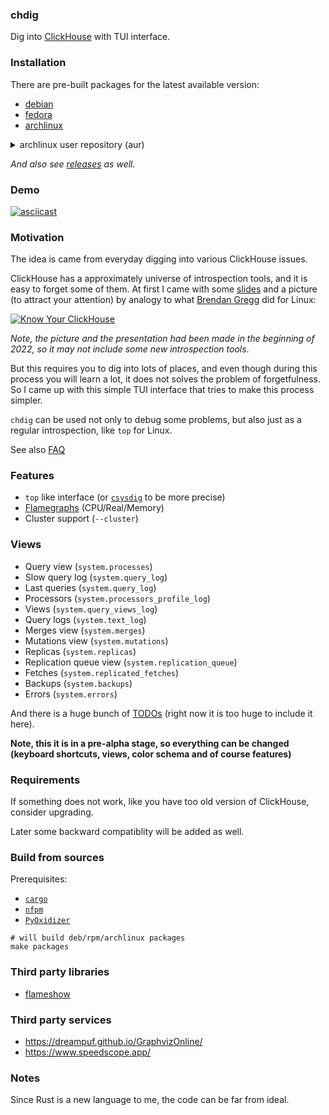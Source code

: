 ### chdig

Dig into [ClickHouse](https://github.com/ClickHouse/ClickHouse/) with TUI interface.

### Installation

There are pre-built packages for the latest available version:

- [debian](https://github.com/azat/chdig/releases/download/latest/chdig-latest_amd64.deb)
- [fedora](https://github.com/azat/chdig/releases/download/latest/chdig-latest.x86_64.rpm)
- [archlinux](https://github.com/azat/chdig/releases/download/latest/chdig-latest-x86_64.pkg.tar.zst)

<details>

<summary>archlinux user repository (aur)</summary>

And also for archlinux there is an aur package:
- [**chdig-latest-bin**](https://aur.archlinux.org/packages/chdig-latest-bin) - binary artifact of the upstream
- [chdig-git](https://aur.archlinux.org/packages/chdig-git) - build from sources
- [chdig-bin](https://aur.archlinux.org/packages/chdig-bin) - binary of the latest stable version

*Note: `chdig-latest-bin` is recommended because it is latest available version and you don't toolchain to compile*

</details>

*And also see [releases](https://github.com/azat/chdig/releases) as well.*

### Demo

[![asciicast](https://github.com/azat/chdig/releases/download/v0.4.0/chdig-v0.4.0.gif)](https://asciinema.org/a/618969)

### Motivation

The idea is came from everyday digging into various ClickHouse issues.

ClickHouse has a approximately universe of introspection tools, and it is easy
to forget some of them. At first I came with some
[slides](https://azat.sh/presentations/2022-know-your-clickhouse/) and a
picture (to attract your attention) by analogy to what [Brendan
Gregg](https://www.brendangregg.com/linuxperf.html) did for Linux:

[![Know Your ClickHouse](https://azat.sh/presentations/2022-know-your-clickhouse/Know-Your-ClickHouse.png)](https://azat.sh/presentations/2022-know-your-clickhouse/)

*Note, the picture and the presentation had been made in the beginning of 2022,
so it may not include some new introspection tools*.

But this requires you to dig into lots of places, and even though during this
process you will learn a lot, it does not solves the problem of forgetfulness.
So I came up with this simple TUI interface that tries to make this process
simpler.

`chdig` can be used not only to debug some problems, but also just as a regular
introspection, like `top` for Linux.

See also [FAQ](Documentation/FAQ.md)

### Features

- `top` like interface (or [`csysdig`](https://github.com/draios/sysdig) to be more precise)
- [Flamegraphs](https://www.brendangregg.com/flamegraphs.html) (CPU/Real/Memory)
- Cluster support (`--cluster`)

### Views

- Query view (`system.processes`)
- Slow query log (`system.query_log`)
- Last queries (`system.query_log`)
- Processors (`system.processors_profile_log`)
- Views (`system.query_views_log`)
- Query logs (`system.text_log`)
- Merges view (`system.merges`)
- Mutations view (`system.mutations`)
- Replicas (`system.replicas`)
- Replication queue view (`system.replication_queue`)
- Fetches (`system.replicated_fetches`)
- Backups (`system.backups`)
- Errors (`system.errors`)

And there is a huge bunch of [TODOs](TODO.md#checklist) (right now it is too
huge to include it here).

**Note, this it is in a pre-alpha stage, so everything can be changed (keyboard
shortcuts, views, color schema and of course features)**

### Requirements

If something does not work, like you have too old version of ClickHouse, consider upgrading.

Later some backward compatiblity will be added as well.

### Build from sources

Prerequisites:
- [`cargo`](https://doc.rust-lang.org/cargo/)
- [`nfpm`](https://github.com/goreleaser/nfpm)
- [`PyOxidizer`](https://pyoxidizer.readthedocs.io/en/stable/)

```
# will build deb/rpm/archlinux packages
make packages
```

### Third party libraries

- [flameshow](https://github.com/laixintao/flameshow)

### Third party services

- https://dreampuf.github.io/GraphvizOnline/
- https://www.speedscope.app/

### Notes

Since Rust is a new language to me, the code can be far from ideal.
